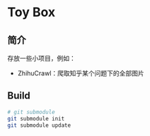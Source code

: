 # Toy Box

## 简介

存放一些小项目，例如：

* ZhihuCrawl：爬取知乎某个问题下的全部图片

## Build

```bash
# git submodule
git submodule init
git submodule update
```
